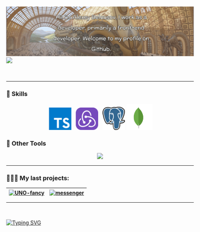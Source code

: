 [![MasterHead](/assets/images/Head_banner_2.png)](https://github.com/Dormeh)
![](https://komarev.com/ghpvc/?username=Dormeh)

<div align="center">
<img src="https://user-images.githubusercontent.com/74038190/229223263-cf2e4b07-2615-4f87-9c38-e37600f8381a.gif" height="170" alt="">
<img src="https://github-readme-stats.vercel.app/api/top-langs/?username=Dormeh&layout=compact&theme=transparent&hide_border=true&hide=html&hide_progress=" height="180" alt="">
<img src="https://github-readme-stats.vercel.app/api?username=dormeh&theme=transparent&hide=stars&hide_rank=true&hide_border=true" height="180" alt="">
</div>


---

### 📌 Skills

<div align="center">
<img src="https://user-images.githubusercontent.com/74038190/212257454-16e3712e-945a-4ca2-b238-408ad0bf87e6.gif" width="65" alt="">
<img src="./assets/images/typescript-seeklogo.com.svg" height="60" alt="">
<img src="https://user-images.githubusercontent.com/74038190/212257460-738ff738-247f-4445-a718-cdd0ca76e2db.gif" width="65" alt="">
<img src="https://user-images.githubusercontent.com/74038190/212257467-871d32b7-e401-42e8-a166-fcfd7baa4c6b.gif" width="65" alt="">
<img src="./assets/images/Redux.svg" width="60" alt="">
<img src="https://user-images.githubusercontent.com/74038190/238200426-29fd6286-4e7b-4d6c-818f-c4765d5e39a9.gif" width="65" alt="">
<img src="https://user-images.githubusercontent.com/74038190/238200428-67f477ed-6624-42da-99f0-1a7b1a16eecb.gif" width="65" alt="">
<img src="./assets/images/postgresql-seeklogo.com.svg" width="60" alt="">
<img src="./assets/images/mongodb-seeklogo.com.svg" width="70" alt="">
</div>


### 🔧 Other Tools

<p align="center">
  <a href="https://skillicons.dev">
    <img src="https://skillicons.dev/icons?i=sequelize,docker,jest,sass,vite,webpack,gulp,linux,figma,git,github" height="43"/>
  </a>
</p>

---

### 👨🏽‍💻 My last projects:

[//]: # (<p align="center">)

[//]: # (<a href="https://github.com/FancyCodersYAP/UNO-fancy">)

[//]: # (  <img src="https://github-readme-stats.vercel.app/api/pin/?username=FancyCodersYAP&repo=UNO-fancy&show_owner=false&theme=transparent&hide_border=true" width="50%">)

[//]: # (</a>)

[//]: # (<a href="https://github.com/FancyCodersYAP/UNO-fancy">)

[//]: # (  <img src="https://github-readme-stats.vercel.app/api/pin/?username=Dormeh&repo=middle.messenger.praktikum.yandex&show_owner=false&theme=transparent&hide_border=true" width="50%">)

[//]: # (</a>)

[//]: # (</p>)

| [![UNO-fancy](https://github-readme-stats.vercel.app/api/pin/?username=FancyCodersYAP&repo=UNO-fancy&show_owner=false&theme=transparent&hide_border=true)](https://github.com/FancyCodersYAP/UNO-fancy) | [![messenger](https://github-readme-stats.vercel.app/api/pin/?username=Dormeh&repo=middle.messenger.praktikum.yandex&show_owner=false&theme=transparent&hide_border=true)](https://github.com/Dormeh/middle.messenger.praktikum.yandex) |
| ------------- |-----------------------------------------------------------------------------------------------------------------------------------------------------------------------------------------------------------------------------------------|


---

<div align="center">
<img src="https://user-images.githubusercontent.com/74038190/238355349-7d484dc9-68a9-4ee6-a767-aea59035c12d.gif" height="350" alt="">
</div>


[//]: # ([![wakatime stats]&#40;https://github-readme-stats.vercel.app/api/wakatime?username=Dormeh&#41;]&#40;https://github.com/Dormeh/github-readme-stats&#41;)

[//]: # (<a href="https://wakatime.com/@e0b1bcb0-858b-4cbe-8f2f-0eede3702df8">)

[//]: # (<img src="https://wakatime.com/badge/user/e0b1bcb0-858b-4cbe-8f2f-0eede3702df8.svg" alt="Total time coded since Sep 1 2023" />)

[//]: # (</a>)

[![Typing SVG](https://readme-typing-svg.demolab.com/?lines=Thank+you+for+visiting+my+page.+Contacts+are+indicated+in+the+profile+details&font=Fira+Code&weight=500&size=25&duration=6000&pause=1000&multiline=true&width=1200)](https://git.io/typing-svg)
